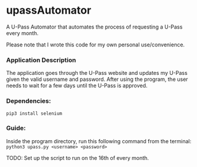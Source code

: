 # upassAutomator
A U-Pass Automator that automates the process of requesting a U-Pass every month.

Please note that I wrote this code for my own personal use/convenience. 

### Application Description
The application goes through the U-Pass website and updates my U-Pass given the valid username and password.
After using the program, the user needs to wait for a few days until the U-Pass is approved.

### Dependencies:

`pip3 install selenium`

### Guide:
Inside the program directory, run this following command from the terminal:
`python3 upass.py <username> <password>`

TODO: 
Set up the script to run on the 16th of every month.
